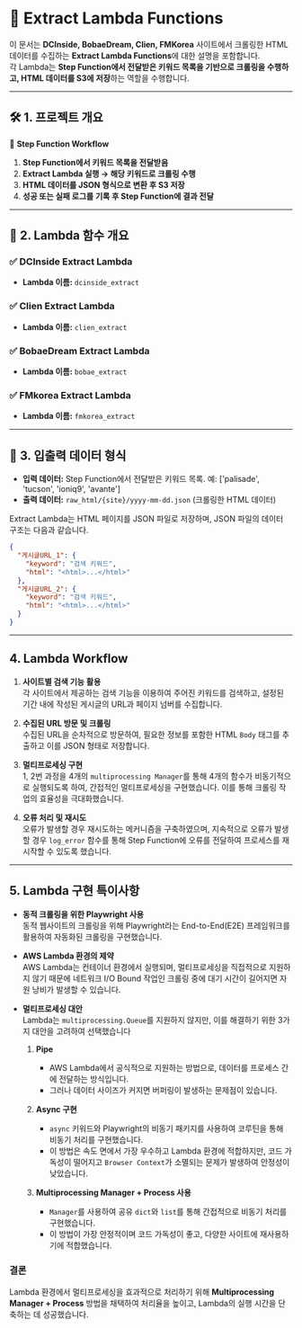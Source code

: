 # 🚀 Extract Lambda Functions

이 문서는 **DCInside, BobaeDream, Clien, FMKorea** 사이트에서 크롤링한 HTML 데이터를 수집하는 **Extract Lambda Functions**에 대한 설명을 포함합니다.  
각 Lambda는 **Step Function에서 전달받은 키워드 목록을 기반으로 크롤링을 수행하고, HTML 데이터를 S3에 저장**하는 역할을 수행합니다.

---

## **🛠️ 1. 프로젝트 개요**
📀 **Step Function Workflow**
1. **Step Function에서 키워드 목록을 전달받음**  
2. **Extract Lambda 실행 → 해당 키워드로 크롤링 수행**  
3. **HTML 데이터를 JSON 형식으로 변환 후 S3 저장**  
4. **성공 또는 실패 로그를 기록 후 Step Function에 결과 전달**  

---

## **📂 2. Lambda 함수 개요**
### ✅ **DCInside Extract Lambda**
- **Lambda 이름:** `dcinside_extract`  

### ✅ **Clien Extract Lambda**
- **Lambda 이름:** `clien_extract`   

### ✅ **BobaeDream Extract Lambda**
- **Lambda 이름:** `bobae_extract`  

### ✅ **FMkorea Extract Lambda**
- **Lambda 이름:** `fmkorea_extract`  

---

## **📀 3. 입출력 데이터 형식**

- **입력 데이터:** Step Function에서 전달받은 키워드 목록. 예: ['palisade', 'tucson', 'ioniq9', 'avante']
- **출력 데이터:** `raw_html/{site}/yyyy-mm-dd.json` (크롤링한 HTML 데이터)  

Extract Lambda는 HTML 페이지를 JSON 파일로 저장하며, JSON 파일의 데이터 구조는 다음과 같습니다.

```json
{
  "게시글URL_1": {
    "keyword": "검색 키워드",
    "html": "<html>...</html>"
  },
  "게시글URL_2": {
    "keyword": "검색 키워드",
    "html": "<html>...</html>"
  }
}
```
--- 

## **4. Lambda Workflow**

1. **사이트별 검색 기능 활용**  
   각 사이트에서 제공하는 검색 기능을 이용하여 주어진 키워드를 검색하고, 설정된 기간 내에 작성된 게시글의 URL과 페이지 넘버를 수집합니다.

2. **수집된 URL 방문 및 크롤링**  
   수집된 URL을 순차적으로 방문하여, 필요한 정보를 포함한 HTML `Body` 태그를 추출하고 이를 JSON 형태로 저장합니다.

3. **멀티프로세싱 구현**  
   1, 2번 과정을 4개의 `multiprocessing Manager`를 통해 4개의 함수가 비동기적으로 실행되도록 하여, 간접적인 멀티프로세싱을 구현했습니다. 이를 통해 크롤링 작업의 효율성을 극대화했습니다.

4. **오류 처리 및 재시도**  
   오류가 발생할 경우 재시도하는 메커니즘을 구축하였으며, 지속적으로 오류가 발생할 경우 `log_error` 함수를 통해 Step Function에 오류를 전달하여 프로세스를 재시작할 수 있도록 했습니다.

---

## **5. Lambda 구현 특이사항**

- **동적 크롤링을 위한 Playwright 사용**  
  동적 웹사이트의 크롤링을 위해 Playwright라는 End-to-End(E2E) 프레임워크를 활용하여 자동화된 크롤링을 구현했습니다.

- **AWS Lambda 환경의 제약**  
  AWS Lambda는 컨테이너 환경에서 실행되며, 멀티프로세싱을 직접적으로 지원하지 않기 때문에 네트워크 I/O Bound 작업인 크롤링 중에 대기 시간이 길어지면 자원 낭비가 발생할 수 있습니다.

- **멀티프로세싱 대안**  
  Lambda는 `multiprocessing.Queue`를 지원하지 않지만, 이를 해결하기 위한 3가지 대안을 고려하여 선택했습니다
  
  1. **Pipe**  
     - AWS Lambda에서 공식적으로 지원하는 방법으로, 데이터를 프로세스 간에 전달하는 방식입니다.
     - 그러나 데이터 사이즈가 커지면 버퍼링이 발생하는 문제점이 있습니다.
  
  2. **Async 구현**  
     - `async` 키워드와 Playwright의 비동기 패키지를 사용하여 코루틴을 통해 비동기 처리를 구현했습니다.
     - 이 방법은 속도 면에서 가장 우수하고 Lambda 환경에 적합하지만, 코드 가독성이 떨어지고 `Browser Context`가 소멸되는 문제가 발생하여 안정성이 낮았습니다.
  
  3. **Multiprocessing Manager + Process 사용**  
     - `Manager`를 사용하여 공유 `dict`와 `list`를 통해 간접적으로 비동기 처리를 구현했습니다.
     - 이 방법이 가장 안정적이며 코드 가독성이 좋고, 다양한 사이트에 재사용하기에 적합했습니다.

### **결론**  
Lambda 환경에서 멀티프로세싱을 효과적으로 처리하기 위해 **Multiprocessing Manager + Process** 방법을 채택하여 처리율을 높이고, Lambda의 실행 시간을 단축하는 데 성공했습니다.
